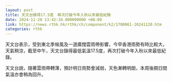 ```yaml
---
layout: post
title: 天文台錄得17.5度　再次打破今年入秋以來最低紀錄
date: 2024-11-20 13:42:34.000000000 +08:00
link: https://news.rthk.hk/rthk/ch/component/k2/1780061-20241120.htm
categories: rthk
---
```


天文台表示，受到東北季候風及一道廣闊雲雨帶影響，今早香港雨勢有時比較大，天氣稍涼，截至中午，天文台錄得最低氣溫17.5度，再次打破今年入秋以來最低紀錄。

天文台說，隨著雲雨帶轉薄，預計明日雨勢會減弱，天色漸轉明朗，本周後期日間氣溫亦會稍為回升。

